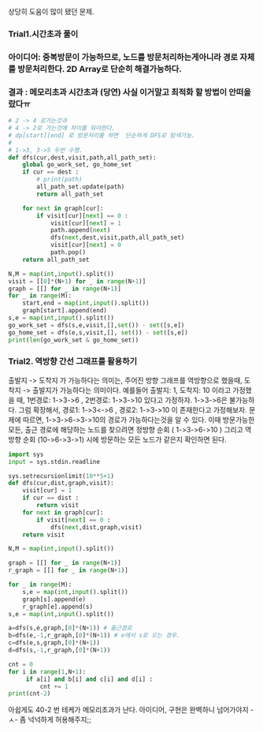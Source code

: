상당히 도움이 많이 됐던 문제.

### Trial1.시간초과 풀이
### 아이디어: 중복방문이 가능하므로, 노드를 방문처리하는게아니라 경로 자체를 방문처리한다. 2D Array로 단순히 해결가능하다.
### 결과 : 메모리초과 시간초과 (당연) 사실 이거말고 최적화 할 방법이 안떠올랐다ㅠ

```python
# 2 -> 4 로가는것과
# 4 -> 2로 가는것에 차이를 둬야한다.
# dp[start][end] 로 방문처리를 하면  단순하게 DFS로 탐색가능.
#
# 1->3, 3->5 두번 수행.
def dfs(cur,dest,visit,path,all_path_set):
    global go_work_set, go_home_set
    if cur == dest :
        # print(path)
        all_path_set.update(path)
        return all_path_set

    for next in graph[cur]:
        if visit[cur][next] == 0 :
            visit[cur][next] = 1
            path.append(next)
            dfs(next,dest,visit,path,all_path_set)
            visit[cur][next] = 0
            path.pop()
    return all_path_set

N,M = map(int,input().split())
visit = [[0]*(N+1) for _ in range(N+1)]
graph = [[] for _ in range(N+1)]
for _ in range(M):
    start,end = map(int,input().split())
    graph[start].append(end)
s,e = map(int,input().split())
go_work_set = dfs(s,e,visit,[],set()) - set([s,e])
go_home_set = dfs(e,s,visit,[], set()) - set([s,e])
print(len(go_work_set & go_home_set))
```

### Trial2. 역방향 간선 그래프를 활용하기
출발지 -> 도착지 가 가능하다는 의미는, 주어진 방향 그래프를 역방향으로 했을때, 도착지 -> 출발지가 가능하다는 의미이다.
예를들어 출발지: 1, 도착지: 10 이라고 가정했을 때, 1번경로: 1->3->6 , 2번경로: 1->3->10 있다고 가정하자.
1->3->6은 불가능하다. 
그럼 확장해서, 경로1: 1->3<->6 , 경로2: 1->3->10 이 존재한다고 가정해보자.
문제에 따르면, 1->3->6->3->10의 경로가 가능하다는것을 알 수 있다. 
이때 방문가능한 모든, 출근 경로에 해당하는 노드를 찾으려면 
정방향 순회 ( 1->3->6->10 ) 그리고 역방향 순회 (10->6->3->1) 시에 방문하는 모든 노드가 같은지 확인하면 된다. 

```python
import sys 
input = sys.stdin.readline

sys.setrecursionlimit(10**5+1)
def dfs(cur,dist,graph,visit):
    visit[cur] = 1
    if cur == dist :
        return visit
    for next in graph[cur]:
        if visit[next] == 0 :
            dfs(next,dist,graph,visit)
    return visit

N,M = map(int,input().split())

graph = [[] for _ in range(N+1)]
r_graph = [[] for _ in range(N+1)]

for _ in range(M):
    s,e = map(int,input().split())
    graph[s].append(e)
    r_graph[e].append(s)
s,e = map(int,input().split())

a=dfs(s,e,graph,[0]*(N+1)) # 출근경로
b=dfs(e,-1,r_graph,[0]*(N+1)) # e에서 s로 오는 경우. 
c=dfs(e,s,graph,[0]*(N+1))
d=dfs(s,-1,r_graph,[0]*(N+1))

cnt = 0
for i in range(1,N+1):
     if a[i] and b[i] and c[i] and d[i] :
         cnt += 1
print(cnt-2)
```
아쉽게도 40-2 번 테케가 메모리초과가 난다. 
아이디어, 구현은 완벽하니 넘어가야지 -ㅅ-
좀 넉넉하게 허용해주지;; 

